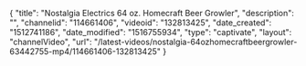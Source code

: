 {
    "title": "Nostalgia Electrics 64 oz. Homecraft Beer Growler",
    "description": "",
    "channelid": "114661406",
    "videoid": "132813425",
    "date_created": "1512741186",
    "date_modified": "1516755934",
    "type": "captivate",
    "layout": "channelVideo",
    "url": "\/latest-videos\/nostalgia-64ozhomecraftbeergrowler-63442755-mp4\/114661406-132813425"
}